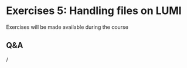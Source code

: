 # Exercises 5: Handling files on LUMI

Exercises will be made available during the course

<!--
- [Exercises on "LUMI-O object storage"](E10-ObjectStorage.md)
-->

## Q&A

/

